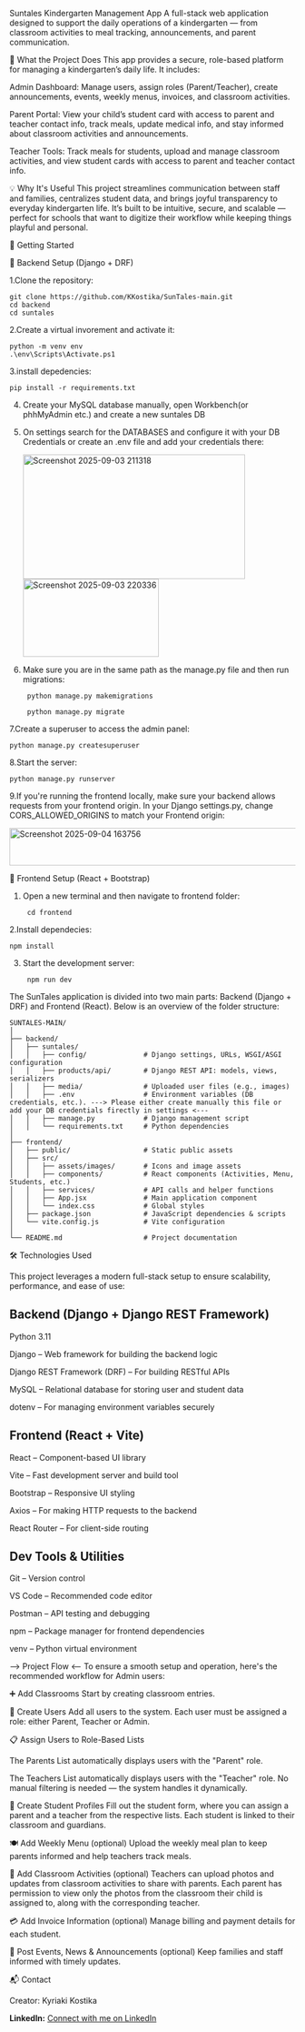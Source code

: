 Suntales
Kindergarten Management App
A full-stack web application designed to support the daily operations of a kindergarten — from classroom activities to meal tracking, announcements, and parent communication.

📌 What the Project Does
This app provides a secure, role-based platform for managing a kindergarten’s daily life. It includes:

 Admin Dashboard: Manage users, assign roles (Parent/Teacher), create announcements,
events, weekly menus, invoices, and classroom activities.

 Parent Portal: View your child’s student card with access to parent and teacher contact info, 
track meals, update medical info, and stay informed about classroom activities and announcements.

 Teacher Tools: Track meals for students, upload and manage classroom activities, and 
view student cards with access to parent and teacher contact info.


💡 Why It's Useful
This project streamlines communication between staff and families, centralizes student data, 
and brings joyful transparency to everyday kindergarten life. 
It’s built to be intuitive, secure, and scalable — perfect for schools that want to digitize their workflow while keeping things playful and personal.

🚀 Getting Started

🔧 Backend Setup (Django + DRF)

1.Clone the repository:	

	git clone https://github.com/KKostika/SunTales-main.git
	cd backend
	cd suntales


2.Create a virtual invorement and activate it:

	python -m venv env
	.\env\Scripts\Activate.ps1



3.install depedencies:

	pip install -r requirements.txt


4. Create your MySQL database manually, open Workbench(or phhMyAdmin etc.) and create a new suntales DB


5. On settings search for the DATABASES and configure it with your DB Credentials or create an .env file and add your credentials there:

	<img width="391" height="219" alt="Screenshot 2025-09-03 211318" src="https://github.com/user-attachments/assets/07629b3e-767a-4fdf-9618-3cd978200eac" />


	<img width="239" height="137" alt="Screenshot 2025-09-03 220336" src="https://github.com/user-attachments/assets/e1865881-360f-49d1-915c-98066520834a" />

6. Make sure you are in the same path as the manage.py file and then run migrations:

		python manage.py makemigrations
		
		python manage.py migrate

7.Create a superuser to access the admin panel:

	python manage.py createsuperuser

8.Start the server:

	python manage.py runserver

9.If you're running the frontend locally, make sure your backend allows requests from your frontend origin. In your Django settings.py, change CORS_ALLOWED_ORIGINS to match your Frontend origin:

<img width="807" height="66" alt="Screenshot 2025-09-04 163756" src="https://github.com/user-attachments/assets/834cdd09-be37-4e88-be2a-fda1f4b29ad3" />


🎨 Frontend Setup (React + Bootstrap)


1. Open a new terminal and then navigate to frontend folder:
 
		cd frontend

2.Install dependecies:

	npm install

3. Start the development server:

		npm run dev



The SunTales application is divided into two main parts: Backend (Django + DRF) and Frontend (React). Below is an overview of the folder structure:

	SUNTALES-MAIN/
	│
	├── backend/
	│   ├── suntales/
	│   │   ├── config/              # Django settings, URLs, WSGI/ASGI configuration
	│   │   ├── products/api/        # Django REST API: models, views, serializers
	│   │   ├── media/               # Uploaded user files (e.g., images)
	│   │   ├── .env                 # Environment variables (DB credentials, etc.). ---> Please either create manually this file or add your DB credentials firectly in settings <---
	│   │   ├── manage.py            # Django management script
	│   │   └── requirements.txt     # Python dependencies
	│
	├── frontend/
	│   ├── public/                  # Static public assets
	│   ├── src/
	│   │   ├── assets/images/       # Icons and image assets
	│   │   ├── components/          # React components (Activities, Menu, Students, etc.)
	│   │   ├── services/            # API calls and helper functions
	│   │   ├── App.jsx              # Main application component
	│   │   └── index.css            # Global styles
	│   ├── package.json             # JavaScript dependencies & scripts
	│   └── vite.config.js           # Vite configuration
	│
	└── README.md                    # Project documentation


   

🛠️ Technologies Used

This project leverages a modern full-stack setup to ensure scalability, performance, and ease of use:

  Backend (Django + Django REST Framework)
----------------------------------------------
Python 3.11

Django – Web framework for building the backend logic

Django REST Framework (DRF) – For building RESTful APIs

MySQL – Relational database for storing user and student data

dotenv – For managing environment variables securely


  Frontend (React + Vite)
----------------------------------------------

React – Component-based UI library

Vite – Fast development server and build tool

Bootstrap – Responsive UI styling

Axios – For making HTTP requests to the backend

React Router – For client-side routing


 Dev Tools & Utilities
----------------------------------------------
Git – Version control

VS Code – Recommended code editor

Postman – API testing and debugging

npm – Package manager for frontend dependencies

venv – Python virtual environment



--> Project Flow <--
To ensure a smooth setup and operation, here's the recommended workflow for Admin users:

➕ Add Classrooms Start by creating classroom entries.

👥 Create Users Add all users to the system. Each user must be assigned a role: either Parent, Teacher or Admin.

📋 Assign Users to Role-Based Lists

The Parents List automatically displays users with the "Parent" role.

The Teachers List automatically displays users with the "Teacher" role. No manual filtering is needed — the system handles it dynamically.

👶 Create Student Profiles Fill out the student form, where you can assign a parent and a teacher from the respective lists. Each student is linked to their classroom and guardians.

🍽️ Add Weekly Menu (optional) Upload the weekly meal plan to keep parents informed and help teachers track meals.

🎨 Add Classroom Activities (optional) Teachers can upload photos and updates from classroom activities to share with parents. 
	Each parent has permission to view only the photos from the classroom their child is assigned to, along with the corresponding teacher.

💳 Add Invoice Information (optional) Manage billing and payment details for each student.

📢 Post Events, News & Announcements (optional) Keep families and staff informed with timely updates.


📬 Contact

Creator: Kyriaki Kostika 

**LinkedIn:** [Connect with me on LinkedIn](https://linkedin.com/in/kyriaki-kostika-23865a369)









